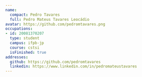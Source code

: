 ```yaml
---
name:
  compact: Pedro Tavares
  full: Pedro Mateus Tavares Leocádio
avatar: https://github.com/pedromtavares.png
occupations:
- id: 20081370207
  type: student
  campus: ifpb-jp
  course: cstsi
  isFinished: true
addresses:
  github: https://github.com/pedromtavares
  linkedin: https://www.linkedin.com/in/pedromateustavares
---
```

